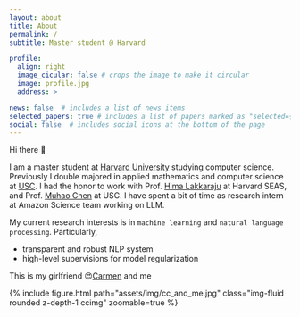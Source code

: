 ```yaml
---
layout: about
title: About
permalink: /
subtitle: Master student @ Harvard

profile:
  align: right
  image_cicular: false # crops the image to make it circular
  image: profile.jpg
  address: >

news: false  # includes a list of news items
selected_papers: true # includes a list of papers marked as "selected={true}"
social: false  # includes social icons at the bottom of the page
---
```


<style type="text/css">
  .ccimg {
    max-width: 350px; width: 100%;
    display: block;
    margin-left: auto;
    margin-right: auto;
  }
</style>

Hi there 👋

I am a master student at [Harvard University](https://www.harvard.edu/) studying computer science.
Previously I double majored in applied mathematics and computer science at [USC](https://www.usc.edu/).
I had the honor to work with Prof. [Hima Lakkaraju](https://himalakkaraju.github.io/) at Harvard SEAS, and Prof. [Muhao Chen](https://muhaochen.github.io/) at USC.
I have spent a bit of time as research intern at Amazon Science team working on LLM. 

My current research interests is in `machine learning` and `natural language processing`. Particularly,
- transparent and robust NLP system
- high-level supervisions for model regularization

This is my girlfriend 😍[Carmen](https://www.linkedin.com/in/carmen-liang/) and me

{% include figure.html path="assets/img/cc_and_me.jpg" class="img-fluid rounded z-depth-1 ccimg" zoomable=true %}